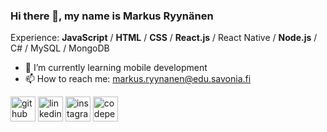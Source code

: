 ### Hi there 👋, my name is Markus Ryynänen

Experience: **JavaScript** / **HTML** / **CSS** / **React.js** / React Native / **Node.js** / C# / MySQL / MongoDB

- 🌱 I’m currently learning mobile development 
- 📫 How to reach me: markus.ryynanen@edu.savonia.fi 


[<img src='https://cdn.jsdelivr.net/npm/simple-icons@3.0.1/icons/github.svg' alt='github' height='40'>](https://github.com/Markus511)  [<img src='https://cdn.jsdelivr.net/npm/simple-icons@3.0.1/icons/linkedin.svg' alt='linkedin' height='40'>](https://www.linkedin.com/in/ryynanenmarkus/)  [<img src='https://cdn.jsdelivr.net/npm/simple-icons@3.0.1/icons/instagram.svg' alt='instagram' height='40'>](https://www.instagram.com/ryynanemarkus/)  [<img src='https://cdn.jsdelivr.net/npm/simple-icons@3.0.1/icons/codepen.svg' alt='codepen' height='40'>](https://codepen.io/MarkusR) 







